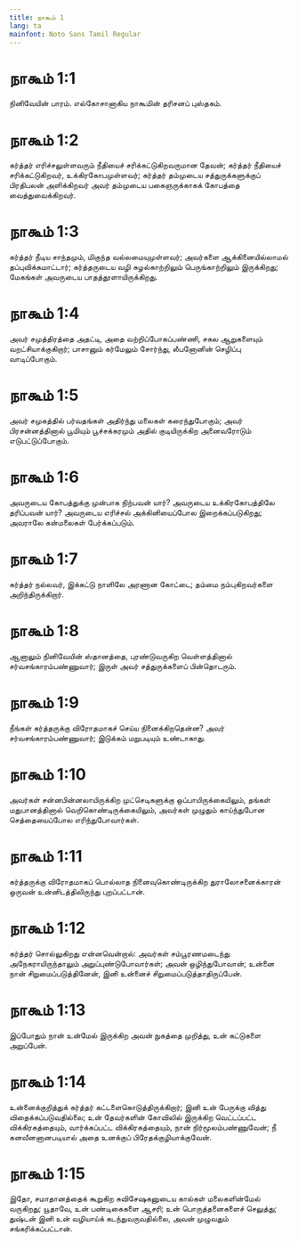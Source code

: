 ```yaml
---
title: நாகூம் 1
lang: ta
mainfont: Noto Sans Tamil Regular
---
```


# நாகூம் 1:1

நினிவேயின் பாரம். எல்கோசானாகிய நாகூமின் தரிசனப் புஸ்தகம்.

# நாகூம் 1:2

கர்த்தர் எரிச்சலுள்ளவரும் நீதியைச் சரிக்கட்டுகிறவருமான தேவன்; கர்த்தர் நீதியைச் சரிக்கட்டுகிறவர், உக்கிரகோபமுள்ளவர்; கர்த்தர் தம்முடைய சத்துருக்களுக்குப் பிரதிபலன் அளிக்கிறவர் அவர் தம்முடைய பகைஞருக்காகக் கோபத்தை வைத்துவைக்கிறவர்.

# நாகூம் 1:3

கர்த்தர் நீடிய சாந்தமும், மிகுந்த வல்லமையுமுள்ளவர்; அவர்களை ஆக்கினையில்லாமல் தப்புவிக்கமாட்டார்; கர்த்தருடைய வழி சுழல்காற்றிலும் பெருங்காற்றிலும் இருக்கிறது; மேகங்கள் அவருடைய பாதத்தூளாயிருக்கிறது.

# நாகூம் 1:4

அவர் சமுத்திரத்தை அதட்டி, அதை வற்றிப்போகப்பண்ணி, சகல ஆறுகளையும் வறட்சியாக்குகிறார்; பாசானும் கர்மேலும் சோர்ந்து, லீபனோனின் செழிப்பு வாடிப்போகும்.

# நாகூம் 1:5

அவர் சமுகத்தில் பர்வதங்கள் அதிர்ந்து மலைகள் கரைந்துபோகும்; அவர் பிரசன்னத்தினால் பூமியும் பூச்சக்கரமும் அதில் குடியிருக்கிற அனைவரோடும் எடுபட்டுப்போகும்.

# நாகூம் 1:6

அவருடைய கோபத்துக்கு முன்பாக நிற்பவன் யார்? அவருடைய உக்கிரகோபத்திலே தரிப்பவன் யார்? அவருடைய எரிச்சல் அக்கினியைப்போல இறைக்கப்படுகிறது; அவராலே கன்மலைகள் பேர்க்கப்படும்.

# நாகூம் 1:7

கர்த்தர் நல்லவர், இக்கட்டு நாளிலே அரணான கோட்டை; தம்மை நம்புகிறவர்களை அறிந்திருக்கிறார்.

# நாகூம் 1:8

ஆனாலும் நினிவேயின் ஸ்தானத்தை, புரண்டுவருகிற வெள்ளத்தினால் சர்வசங்காரம்பண்ணுவார்; இருள் அவர் சத்துருக்களைப் பின்தொடரும்.

# நாகூம் 1:9

நீங்கள் கர்த்தருக்கு விரோதமாகச் செய்ய நினைக்கிறதென்ன? அவர் சர்வசங்காரம்பண்ணுவார்; இடுக்கம் மறுபடியும் உண்டாகாது.

# நாகூம் 1:10

அவர்கள் சன்னபின்னலாயிருக்கிற முட்செடிகளுக்கு ஒப்பாயிருக்கையிலும், தங்கள் மதுபானத்தினால் வெறிகொண்டிருக்கையிலும், அவர்கள் முழுதும் காய்ந்துபோன செத்தையைப்போல எரிந்துபோவார்கள்.

# நாகூம் 1:11

கர்த்தருக்கு விரோதமாகப் பொல்லாத நினைவுகொண்டிருக்கிற துராலோசனைக்காரன் ஒருவன் உன்னிடத்திலிருந்து புறப்பட்டான்.

# நாகூம் 1:12

கர்த்தர் சொல்லுகிறது என்னவென்றால்: அவர்கள் சம்பூரணமடைந்து அநேகராயிருந்தாலும் அறுப்புண்டுபோவார்கள்; அவன் ஒழிந்துபோவான்; உன்னை நான் சிறுமைப்படுத்தினேன், இனி உன்னைச் சிறுமைப்படுத்தாதிருப்பேன்.

# நாகூம் 1:13

இப்போதும் நான் உன்மேல் இருக்கிற அவன் நுகத்தை முறித்து, உன் கட்டுகளை அறுப்பேன்.

# நாகூம் 1:14

உன்னைக்குறித்துக் கர்த்தர் கட்டளைகொடுத்திருக்கிறார்; இனி உன் பேருக்கு வித்து விதைக்கப்படுவதில்லை; உன் தேவர்களின் கோவிலில் இருக்கிற வெட்டப்பட்ட விக்கிரகத்தையும், வார்க்கப்பட்ட விக்கிரகத்தையும், நான் நிர்மூலம்பண்ணுவேன்; நீ கனவீனனானபடியால் அதை உனக்குப் பிரேதக்குழியாக்குவேன்.

# நாகூம் 1:15

இதோ, சமாதானத்தைக் கூறுகிற சுவிசேஷகனுடைய கால்கள் மலைகளின்மேல் வருகிறது; யூதாவே, உன் பண்டிகைகளை ஆசரி; உன் பொருத்தனைகளைச் செலுத்து; துஷ்டன் இனி உன் வழியாய்க் கடந்துவருவதில்லை, அவன் முழுவதும் சங்கரிக்கப்பட்டான்.

